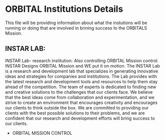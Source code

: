 # ORBITAL Institutions Details

This file will be providing information about what the instutions will be running or doing that are involved in brining success to the ORBITALS Mission.

## INSTAR LAB:
INSTAR Lab- research institution. Also controlling ORBITAL Mission control. INSTAR Designs ORBITAL Mission and WE put it on motion. The INSTAR Lab is a research and development lab that specializes in generating innovative ideas and strategies for companies and institutions. The Lab provides with the latest research and development tools and resources to help them stay ahead of the competition. The team of experts is dedicated to finding new and creative solutions to the challenges that our clients face. We believe that the best ideas come from collaboration and experimentation, and we strive to create an environment that encourages creativity and encourages our clients to think outside the box. We are committed to providing our clients with the best possible solutions to their problems, and we are confident that our research and development efforts will bring success to our clients. 
   * ORBITAL MISSION CONTROL


